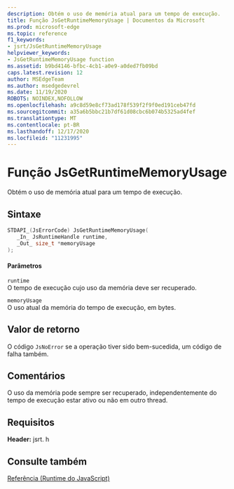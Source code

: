 ```yaml
---
description: Obtém o uso de memória atual para um tempo de execução.
title: Função JsGetRuntimeMemoryUsage | Documentos da Microsoft
ms.prod: microsoft-edge
ms.topic: reference
f1_keywords:
- jsrt/JsGetRuntimeMemoryUsage
helpviewer_keywords:
- JsGetRuntimeMemoryUsage function
ms.assetid: b9bd4146-bfbc-4cb1-a0e9-a0ded7fb09bd
caps.latest.revision: 12
author: MSEdgeTeam
ms.author: msedgedevrel
ms.date: 11/19/2020
ROBOTS: NOINDEX,NOFOLLOW
ms.openlocfilehash: a9c8d59e8cf73ad178f539f2f9f0ed191ceb47fd
ms.sourcegitcommit: a35a6b5bbc21b7df61d08cbc6b074b5325ad4fef
ms.translationtype: MT
ms.contentlocale: pt-BR
ms.lasthandoff: 12/17/2020
ms.locfileid: "11231995"
---
```

# Função JsGetRuntimeMemoryUsage

Obtém o uso de memória atual para um tempo de execução.  
  
## Sintaxe  
  
```cpp  
STDAPI_(JsErrorCode) JsGetRuntimeMemoryUsage(  
   _In_ JsRuntimeHandle runtime,  
   _Out_ size_t *memoryUsage  
);  
```  
  
#### Parâmetros  
 `runtime`  
 O tempo de execução cujo uso da memória deve ser recuperado.  
  
 `memoryUsage`  
 O uso atual da memória do tempo de execução, em bytes.  
  
## Valor de retorno  
 O código `JsNoError` se a operação tiver sido bem-sucedida, um código de falha também.  
  
## Comentários  
 O uso da memória pode sempre ser recuperado, independentemente do tempo de execução estar ativo ou não em outro thread.  
  
## Requisitos  
 **Header:** jsrt. h  
  
## Consulte também  
 [Referência (Runtime do JavaScript)](../chakra-hosting/reference-javascript-runtime.md)
